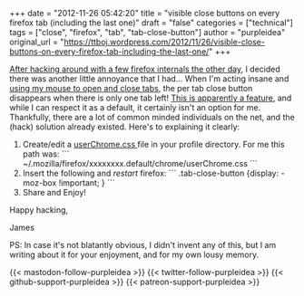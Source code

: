 +++
date = "2012-11-26 05:42:20"
title = "visible close buttons on every firefox tab (including the last one)"
draft = "false"
categories = ["technical"]
tags = ["close", "firefox", "tab", "tab-close-button"]
author = "purpleidea"
original_url = "https://ttboj.wordpress.com/2012/11/26/visible-close-buttons-on-every-firefox-tab-including-the-last-one/"
+++

<a title="more rows and columns on firefox new tab page" href="/blog/2012/11/24/more-rows-and-columns-on-firefox-new-tab-page/">After hacking around with a few firefox internals the other day</a>, I decided there was another little annoyance that I had... When I'm acting insane and <a href="http://reddit.com/">using my mouse to open and close tabs</a>, the per tab close button disappears when there is only one tab left! <a href="https://bugzilla.mozilla.org/show_bug.cgi?id=455990">This is apparently a feature</a>, and while I can respect it as a default, it certainly isn't an option for me. Thankfully, there are a lot of common minded individuals on the net, and the (hack) solution already existed. Here's to explaining it clearly:
<ol>
	<li>Create/edit a <a href="http://kb.mozillazine.org/UserChrome.css">userChrome.css </a>file in your profile directory. For me this path was:
```
~/.mozilla/firefox/xxxxxxxx.default/chrome/userChrome.css
```
</li>
	<li>Insert the following and <em>restart </em>firefox:
```
.tab-close-button {display: -moz-box !important; }
```
</li>
	<li>Share and Enjoy!</li>
</ol>
Happy hacking,

James

PS: In case it's not blatantly obvious, I didn't invent any of this, but I am writing about it for your enjoyment, and for my own lousy memory.

{{< mastodon-follow-purpleidea >}}
{{< twitter-follow-purpleidea >}}
{{< github-support-purpleidea >}}
{{< patreon-support-purpleidea >}}
